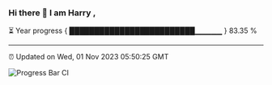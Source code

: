 ### Hi there 👋 I am Harry , 

⏳ Year progress { █████████████████████████▁▁▁▁▁ } 83.35 %

---

⏰ Updated on Wed, 01 Nov 2023 05:50:25 GMT

![Progress Bar CI](https://github.com/duykhang68/duykhang68/workflows/Progress%20Bar%20CI/badge.svg)
